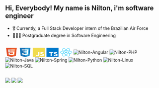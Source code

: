 ## Hi, Everybody! My name is Nilton, i'm software engineer
 - 🎖️ Currently, a Full Stack Developer intern of the Brazilian Air Force
 - 👨🏻‍💻 Postgraduate degree in Software Engineering





  
<div style="display: inline_block"><br>
  <img align="center" alt="Nilton-HTML" height="30" width="40" src="https://raw.githubusercontent.com/devicons/devicon/master/icons/html5/html5-original.svg">
  <img align="center" alt="Nilton-CSS" height="30" width="40" src="https://raw.githubusercontent.com/devicons/devicon/master/icons/css3/css3-original.svg">
  <img align="center" alt="Nilton-Js" height="30" width="40" src="https://raw.githubusercontent.com/devicons/devicon/master/icons/javascript/javascript-plain.svg">
  <img align="center" alt="Nilton-Ts" height="30" width="40" src="https://raw.githubusercontent.com/devicons/devicon/master/icons/typescript/typescript-plain.svg">
  <img align="center" alt="Nilton-React" height="30" width="40" src="https://raw.githubusercontent.com/devicons/devicon/master/icons/react/react-original.svg">
  <img align="center" alt="Nilton-Angular" height="30" width="40" src="https://cdn.jsdelivr.net/gh/devicons/devicon/icons/angularjs/angularjs-original.svg">
 <img align="center" alt="Nilton-PHP" height="30" width="40" src="https://cdn.jsdelivr.net/gh/devicons/devicon@latest/icons/php/php-original.svg"> 
  <img align="center" alt="Nilton-Java" height="30" width="40" src="https://cdn.jsdelivr.net/gh/devicons/devicon/icons/java/java-original.svg">
  <img align="center" alt="Nilton-Spring" height="30" width="40" src="https://cdn.jsdelivr.net/gh/devicons/devicon/icons/spring/spring-original.svg">
 <img align="center" alt="Nilton-Python" height="30" width="40" src="https://cdn.jsdelivr.net/gh/devicons/devicon@latest/icons/python/python-original.svg"> 
  <img align="center" alt="Nilton-Linux" height="30" width="40" src="https://cdn.jsdelivr.net/gh/devicons/devicon/icons/linux/linux-original.svg">
  <img align="center" alt="Nilton-SQL" height="30" width="40" src="https://cdn.jsdelivr.net/gh/devicons/devicon/icons/postgresql/postgresql-original.svg">

</div>
  
  ##
 
<div> 
  <a href="https://www.linkedin.com/in/elenilton-fabiano-2b710b1ba/" target="_blank"><img src="https://img.shields.io/badge/-LinkedIn-%230077B5?style=for-the-badge&logo=linkedin&logoColor=white" target="_blank"></a> 
  <a href="https://medium.com/@eleniltonfabian" target="_blank"><img src="https://img.shields.io/badge/Medium-12100E?style=for-the-badge&logo=medium&logoColor=white" target="_blank"></a> 
  <a href="https://dev.to/niltimn" target="_blank"><img src="https://img.shields.io/badge/-DEV.TO-000?style=for-the-badge" target="_blank"></a> 
</div>
